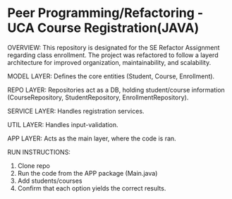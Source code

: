 # Peer Programming/Refactoring - UCA Course Registration(JAVA)

OVERVIEW:
This repository is designated for the SE Refactor Assignment regarding class enrollment. The project was refactored to follow a layerd architecture for improved 
organization, maintainability, and scalability. 

MODEL LAYER:
Defines the core entities (Student, Course, Enrollment).

REPO LAYER: 
Repositories act as a DB, holding student/course information (CourseRepository, 
StudentRepository, EnrollmentRepository).

SERVICE LAYER:
Handles registration services.

UTIL LAYER:
Handles input-validation.

APP LAYER:
Acts as the main layer, where the code is ran.

RUN INSTRUCTIONS:
1. Clone repo
2. Run the code from the APP package (Main.java)
3. Add students/courses
4. Confirm that each option yields the correct results. 


